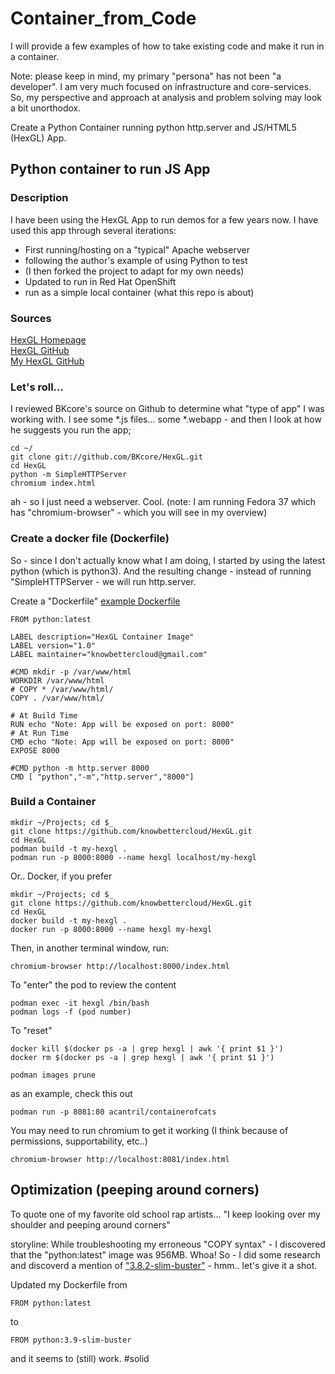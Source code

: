 # Container_from_Code

I will provide a few examples of how to take existing code and make it run in a container.

Note: please keep in mind, my primary "persona" has not been "a developer".  I am very much focused on infrastructure and core-services.  So, my perspective and approach at analysis and problem solving may look a bit unorthodox.  

Create a Python Container running python http.server and JS/HTML5 (HexGL) App.

## Python container to run JS App

### Description
I have been using the HexGL App to run demos for a few years now.  I have used this app through several iterations:

* First running/hosting on a "typical" Apache webserver
* following the author's example of using Python to test  
* (I then forked the project to adapt for my own needs)
* Updated to run in Red Hat OpenShift
* run as a simple local container (what this repo is about)

### Sources
[HexGL Homepage](https://hexgl.bkcore.com/)  
[HexGL GitHub](https://github.com/BKcore/HexGL)  
[My HexGL GitHub](https://github.com/KnowBetterCloud/HexGL)  

### Let's roll...
I reviewed BKcore's source on Github to determine what "type of app" I was working with.  I see some *.js files... some *.webapp - and then I look at how he suggests you run the app;

```
cd ~/
git clone git://github.com/BKcore/HexGL.git
cd HexGL
python -m SimpleHTTPServer
chromium index.html
```
ah - so I just need a webserver.  Cool.  (note:  I am running Fedora 37 which has "chromium-browser" - which you will see in my overview)

### Create a docker file (Dockerfile)
So - since I don't actually know what I am doing, I started by using the latest python (which is python3).  And the resulting change - instead of running "SimpleHTTPServer - we will run http.server.

Create a "Dockerfile" [example Dockerfile](https://raw.githubusercontent.com/KnowBetterCloud/HexGL/main/Dockerfile)
```
FROM python:latest

LABEL description="HexGL Container Image"
LABEL version="1.0"
LABEL maintainer="knowbettercloud@gmail.com"

#CMD mkdir -p /var/www/html
WORKDIR /var/www/html
# COPY * /var/www/html/
COPY . /var/www/html/

# At Build Time
RUN echo "Note: App will be exposed on port: 8000"
# At Run Time
CMD echo "Note: App will be exposed on port: 8000"
EXPOSE 8000

#CMD python -m http.server 8000
CMD [ "python","-m","http.server","8000"]
```

### Build a Container

```
mkdir ~/Projects; cd $_
git clone https://github.com/knowbettercloud/HexGL.git
cd HexGL
podman build -t my-hexgl .
podman run -p 8000:8000 --name hexgl localhost/my-hexgl
```

Or.. Docker, if you prefer
```
mkdir ~/Projects; cd $_
git clone https://github.com/knowbettercloud/HexGL.git
cd HexGL
docker build -t my-hexgl .
docker run -p 8000:8000 --name hexgl my-hexgl
```

Then, in another terminal window, run:
```
chromium-browser http://localhost:8000/index.html
```

To "enter" the pod to review the content
```
podman exec -it hexgl /bin/bash
podman logs -f (pod number)
```

To "reset"
```
docker kill $(docker ps -a | grep hexgl | awk '{ print $1 }')
docker rm $(docker ps -a | grep hexgl | awk '{ print $1 }')

podman images prune
```

as an example, check this out
```
podman run -p 8081:80 acantril/containerofcats
```

You may need to run chromium to get it working (I think because of permissions, supportability, etc..)
```
chromium-browser http://localhost:8081/index.html
```

## Optimization (peeping around corners)
To quote one of my favorite old school rap artists... "I keep looking over my shoulder and peeping around corners"  

storyline:  While troubleshooting my erroneous "COPY syntax" - I discovered that the "python:latest" image was 956MB.  Whoa!  So - I did some research and discoverd a mention of ["3.8.2-slim-buster"](https://hub.docker.com/layers/library/python/3.8.2-slim-buster/images/sha256-a6e1e46966d0c386381ec4f0c6021db36b24340df133e9f54f2a21c0941ffbae) - hmm.. let's give it a shot.

Updated my Dockerfile from 
```
FROM python:latest
```
to
```
FROM python:3.9-slim-buster
```
and it seems to (still) work.  #solid


